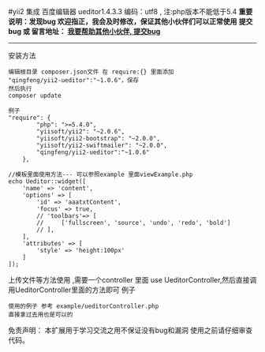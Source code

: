 #yii2 集成 百度编辑器 ueditor1.4.3.3  编码：utf8 ,  注:php版本不能低于5.4
**重要说明：发现bug 欢迎指正，我会及时修改，保证其他小伙伴们可以正常使用**
**提交bug 或 留言地址： <a href='http://blog.wanphp.cn/index.php?r=submit-bug/git&gitname=qingfeng__yii2-editor'>我要帮助其他小伙伴, 提交bug</a>**

---

安装方法
```
编辑根目录 composer.json文件 在 require:{} 里面添加 
"qingfeng/yii2-ueditor":"~1.0.6"，保存 
然后执行
composer update

例子
"require": {
        "php": ">=5.4.0",
        "yiisoft/yii2": "~2.0.6",
        "yiisoft/yii2-bootstrap": "~2.0.0",
        "yiisoft/yii2-swiftmailer": "~2.0.0",
	    "qingfeng/yii2-ueditor":"~1.0.6"
    },
```

```
//模板里面使用方法--- 可以参照example 里面viewExample.php
echo Ueditor::widget([
    'name' => 'content',
    'options' => [
        'id' => 'aaatxtContent',
        'focus' => true,
        // 'toolbars'=> [
        //     ['fullscreen', 'source', 'undo', 'redo', 'bold']
        // ],
    ],
    'attributes' => [
        'style' => 'height:100px'
    ]
]);
```

上传文件等方法使用 ,需要一个controller 里面 use UeditorController,然后直接调用UeditorController里面的方法即可
例子
```
使用的例子 参考 example/ueditorController.php 
直接拿过去用也是可以的
```

免责声明： 本扩展用于学习交流之用不保证没有bug和漏洞 使用之前请仔细审查代码。